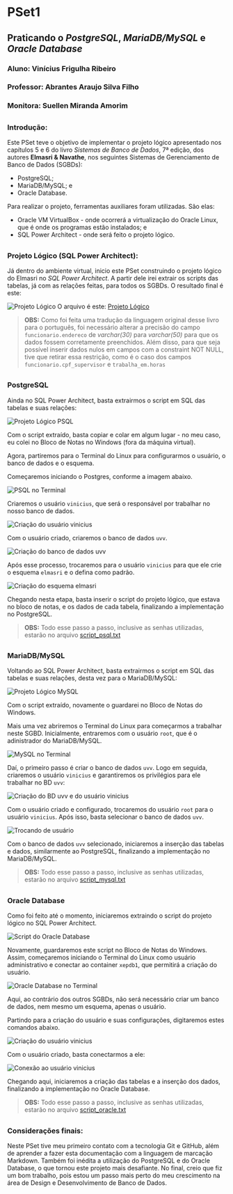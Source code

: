 # PSet1
## Praticando o *PostgreSQL*, *MariaDB/MySQL* e *Oracle Database*

### Aluno: Vinícius Frigulha Ribeiro
### Professor: Abrantes Araujo Silva Filho
### Monitora: Suellen Miranda Amorim

##

### Introdução:

Este PSet teve o objetivo de implementar o projeto lógico apresentado nos capítulos 5 e 6 do livro _Sistemas de Banco de Dados_, 7ª edição, dos autores **Elmasri & Navathe**, nos seguintes Sistemas de Gerenciamento de Banco de Dados (SGBDs):
* PostgreSQL; 
* MariaDB/MySQL; e
* Oracle Database.

Para realizar o projeto, ferramentas auxiliares foram utilizadas. São elas: 
* Oracle VM VirtualBox - onde ocorrerá a virtualização do Oracle Linux, que é onde os programas estão instalados; e
* SQL Power Architect - onde será feito o projeto lógico.

##

### Projeto Lógico (SQL Power Architect):

Já dentro do ambiente virtual, inicio este PSet construindo o projeto lógico do Elmasri no *SQL Power Architect*. A partir dele irei extrair os scripts das tabelas, já com as relações feitas, para todos os SGBDs. O resultado final é este:

![Projeto Lógico](https://github.com/vinifrigulha/uvv_bd_1_cc1m/blob/main/pset1/imagens/elmasri-sqlpa.PNG "Projeto Lógico - Elmasri")
O arquivo é este: [Projeto Lógico](https://github.com/vinifrigulha/uvv_bd_1_cc1m/blob/main/pset1/elmasri.architect) 

>**OBS:** Como foi feita uma tradução da linguagem original desse livro para o português, foi necessário alterar a precisão do campo `funcionario.endereco` de *varchar(30)* para *varchar(50)* para que os dados fossem corretamente preenchidos. Além disso, para que seja possível inserir dados nulos em campos com a constraint NOT NULL, tive que retirar essa restrição, como é o caso dos campos `funcionario.cpf_supervisor` e `trabalha_em.horas`

##

### PostgreSQL

Ainda no SQL Power Architect, basta extrairmos o script em SQL das tabelas e suas relações:

![Projeto Lógico PSQL](https://github.com/vinifrigulha/uvv_bd_1_cc1m/blob/main/pset1/imagens/PostgreSQL/psql-sqlpa.PNG "SQL do Projeto Lógico")

Com o script extraído, basta copiar e colar em algum lugar - no meu caso, eu colei no Bloco de Notas no Windows (fora da máquina virtual).

Agora, partiremos para o Terminal do Linux para configurarmos o usuário, o banco de dados e o esquema.

Começaremos iniciando o Postgres, conforme a imagem abaixo.

![PSQL no Terminal](https://github.com/vinifrigulha/uvv_bd_1_cc1m/blob/main/pset1/imagens/PostgreSQL/1-psql.PNG "PSQL no Terminal")

Criaremos o usuário `vinicius`, que será o responsável por trabalhar no nosso banco de dados.

![Criação do usuário vinicius](https://github.com/vinifrigulha/uvv_bd_1_cc1m/blob/main/pset1/imagens/PostgreSQL/2-psql.PNG "Criação do usuário vinicius")

Com o usuário criado, criaremos o banco de dados `uvv`.

![Criação do banco de dados uvv](https://github.com/vinifrigulha/uvv_bd_1_cc1m/blob/main/pset1/imagens/PostgreSQL/3-psql.PNG "Criação do Banco de Dados uvv")

Após esse processo, trocaremos para o usuário `vinicius` para que ele crie o esquema `elmasri` e o defina como padrão. 

![Criação do esquema elmasri](https://github.com/vinifrigulha/uvv_bd_1_cc1m/blob/main/pset1/imagens/PostgreSQL/4-psql.PNG "Criação do esquema elmasri")

Chegando nesta etapa, basta inserir o script do projeto lógico, que estava no bloco de notas, e os dados de cada tabela, finalizando a implementação no PostgreSQL.

>**OBS:** Todo esse passo a passo, inclusive as senhas utilizadas, estarão no arquivo [script_psql.txt](https://github.com/vinifrigulha/uvv_bd_1_cc1m/blob/main/pset1/script_psql.txt)

##

### MariaDB/MySQL

Voltando ao SQL Power Architect, basta extrairmos o script em SQL das tabelas e suas relações, desta vez para o MariaDB/MySQL:

![Projeto Lógico MySQL](https://github.com/vinifrigulha/uvv_bd_1_cc1m/blob/main/pset1/imagens/MySQL/mysql-sqlpa.PNG "SQL do Projeto Lógico")

Com o script extraído, novamente o guardarei no Bloco de Notas do Windows.

Mais uma vez abriremos o Terminal do Linux para começarmos a trabalhar neste SGBD. 
Inicialmente, entraremos com o usuário `root`, que é o adinistrador do MariaDB/MySQL.

![MySQL no Terminal](https://github.com/vinifrigulha/uvv_bd_1_cc1m/blob/main/pset1/imagens/MySQL/1-mysql.PNG "MySQL no Terminal")

Daí, o primeiro passo é criar o banco de dados `uvv`. 
Logo em seguida, criaremos o usuário `vinicius` e garantiremos os privilégios para ele trabalhar no BD `uvv`:

![Criação do BD uvv e do usuário vinicius](https://github.com/vinifrigulha/uvv_bd_1_cc1m/blob/main/pset1/imagens/MySQL/2-mysql.png "Criação do BD uvv e do usuário vinicius")

Com o usuário criado e configurado, trocaremos do usuário `root` para o usuário `vinicius`.
Após isso, basta selecionar o banco de dados `uvv`.

![Trocando de usuário](https://github.com/vinifrigulha/uvv_bd_1_cc1m/blob/main/pset1/imagens/MySQL/3-mysql.png "Trocando de usuário")

Com o banco de dados `uvv` selecionado, iniciaremos a inserção das tabelas e dados, similarmente ao PostgreSQL, finalizando a implementação no MariaDB/MySQL.

>**OBS:** Todo esse passo a passo, inclusive as senhas utilizadas, estarão no arquivo [script_mysql.txt](https://github.com/vinifrigulha/uvv_bd_1_cc1m/blob/main/pset1/script_mysql.txt)

##

### Oracle Database

Como foi feito até o momento, iniciaremos extraindo o script do projeto lógico no SQL Power Architect.

![Script do Oracle Database](https://github.com/vinifrigulha/uvv_bd_1_cc1m/blob/main/pset1/imagens/Oracle/oracle-sqlpa.PNG "Script do Oracle Database")

Novamente, guardaremos este script no Bloco de Notas do Windows.
Assim, começaremos iniciando o Terminal do Linux como usuário administrativo e conectar ao container `xepdb1`, que permitirá a criação do usuário.

![Oracle Database no Terminal](https://github.com/vinifrigulha/uvv_bd_1_cc1m/blob/main/pset1/imagens/Oracle/1-oracle.PNG "Oracle Database no Terminal")

Aqui, ao contrário dos outros SGBDs, não será necessário criar um banco de dados, nem mesmo um esquema, apenas o usuário.

Partindo para a criação do usuário e suas configurações, digitaremos estes comandos abaixo.

![Criação do usuário vinicius](https://github.com/vinifrigulha/uvv_bd_1_cc1m/blob/main/pset1/imagens/Oracle/2-oracle.PNG "Criação do usuário vinicius")

Com o usuário criado, basta conectarmos a ele:

![Conexão ao usuário vinicius](https://github.com/vinifrigulha/uvv_bd_1_cc1m/blob/main/pset1/imagens/Oracle/3-oracle.PNG "Conexão ao usuário vinicius")

Chegando aqui, iniciaremos a criação das tabelas e a inserção dos dados, finalizando a implementação no Oracle Database.

>**OBS:** Todo esse passo a passo, inclusive as senhas utilizadas, estarão no arquivo [script_oracle.txt](https://github.com/vinifrigulha/uvv_bd_1_cc1m/blob/main/pset1/script_oracle.txt)

##

### Considerações finais: 
Neste PSet tive meu primeiro contato com a tecnologia Git e GitHub, além de aprender a fazer esta documentação com a linguagem de marcação Markdown.
Também foi inédita a utilização do PostgreSQL e do Oracle Database, o que tornou este projeto mais desafiante.
No final, creio que fiz um bom trabalho, pois estou um passo mais perto do meu crescimento na área de Design e Desenvolvimento de Banco de Dados.
